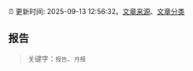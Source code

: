 :alarm_clock: 更新时间: 2025-09-13 12:56:32。[文章来源](/README.md)、[文章分类](/TAGS.md)

## 报告


> 关键字：`报告`、`月报`



